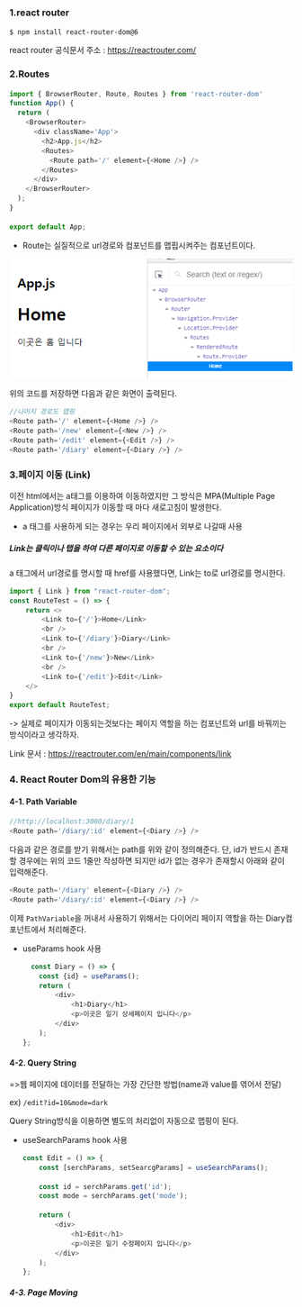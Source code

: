 ### 1.react router
```
$ npm install react-router-dom@6
```
react router 공식문서 주소 : https://reactrouter.com/


### 2.Routes
```javascript
import { BrowserRouter, Route, Routes } from 'react-router-dom'
function App() {
  return (
    <BrowserRouter>
      <div className='App'>
        <h2>App.js</h2>
        <Routes>
          <Route path='/' element={<Home />} /> 
        </Routes>
      </div>
    </BrowserRouter>
  );
}

export default App;

```
- Route는 실질적으로 url경로와 컴포넌트를 맵핍시켜주는 컴포넌트이다.



![ex_screenshot](./img/img1.png) 

위의 코드를 저장하면 다음과 같은 화면이 출력된다.

```javascript
//나머지 경로도 맵핑
<Route path='/' element={<Home />} />
<Route path='/new' element={<New />} />
<Route path='/edit' element={<Edit />} />
<Route path='/diary' element={<Diary />} />
```

### 3.페이지 이동 (Link)
이전 html에서는 a태그를 이용하여 이동하였지만 그 방식은 MPA(Multiple Page Application)방식 페이지가 이동할 때 마다 새로고침이 발생한다.
- a 태그를 사용하게 되는 경우는 우리 페이지에서 외부로 나갈때 사용

##### Link는 클릭이나 탭을 하여 다른 페이지로 이동할 수 있는 요소이다
a 태그에서 url경로를 명시할 때 href를 사용했다면, Link는 to로 url경로를 명시한다.

```javascript
import { Link } from "react-router-dom";
const RouteTest = () => {
    return <>
        <Link to={'/'}>Home</Link>
        <br />
        <Link to={'/diary'}>Diary</Link>
        <br />
        <Link to={'/new'}>New</Link>
        <br />
        <Link to={'/edit'}>Edit</Link>
    </>
}
export default RouteTest;
```
-> 실제로 페이지가 이동되는것보다는 페이지 역할을 하는 컴포넌트와 url를 바꿔끼는 방식이라고 생각하자.

Link 문서 : https://reactrouter.com/en/main/components/link

### 4. React Router Dom의 유용한 기능
#### 4-1. Path Variable
```javascript
//http://localhost:3000/diary/1
<Route path='/diary/:id' element={<Diary />} />
```
다음과 같은 경로를 받기 위해서는 path를 위와 같이 정의해준다.
단, id가 반드시 존재할 경우에는 위의 코드 1줄만 작성하면 되지만 id가 없는 경우가 존재할시 아래와 같이 입력해준다.

```javascript
<Route path='/diary' element={<Diary />} />
<Route path='/diary/:id' element={<Diary />} />
```


이제 ``PathVariable``을 꺼내서 사용하기 위해서는 다이어리 페이지 역할을 하는 Diary컴포넌트에서 처리해준다.
- useParams hook 사용
  ```javascript
    const Diary = () => {
      const {id} = useParams();
      return (
          <div>
              <h1>Diary</h1>
              <p>이곳은 일기 상세페이지 입니다</p>
          </div>
      );
  };
  ```

#### 4-2. Query String
=>웹 페이지에 데이터를 전달하는 가장 간단한 방법(name과 value를 엮어서 전달)

ex) `` /edit?id=10&mode=dark ``

Query String방식을 이용하면 별도의 처리없이 자동으로 맵핑이 된다.

- useSearchParams hook 사용
  ```javascript
  const Edit = () => {
      const [serchParams, setSearcgParams] = useSearchParams();

      const id = serchParams.get('id');
      const mode = serchParams.get('mode');

      return (
          <div>
              <h1>Edit</h1>
              <p>이곳은 일기 수정페이지 입니다</p>
          </div>
      );
  };
  ```

##### 4-3. Page Moving




